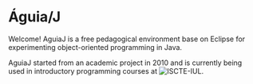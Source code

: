 # Águia/J

Welcome! AguiaJ is a free pedagogical environment base on Eclipse for experimenting object-oriented programming in Java. 

AguiaJ started from an academic project in 2010 and is currently being used in introductory programming courses at ![ISCTE-IUL](www.iscte-iul.pt).

